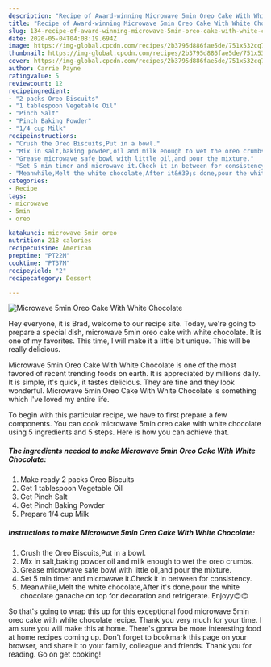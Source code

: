 ```yaml
---
description: "Recipe of Award-winning Microwave 5min Oreo Cake With White Chocolate"
title: "Recipe of Award-winning Microwave 5min Oreo Cake With White Chocolate"
slug: 134-recipe-of-award-winning-microwave-5min-oreo-cake-with-white-chocolate
date: 2020-05-04T04:08:19.694Z
image: https://img-global.cpcdn.com/recipes/2b3795d886fae5de/751x532cq70/microwave-5min-oreo-cake-with-white-chocolate-recipe-main-photo.jpg
thumbnail: https://img-global.cpcdn.com/recipes/2b3795d886fae5de/751x532cq70/microwave-5min-oreo-cake-with-white-chocolate-recipe-main-photo.jpg
cover: https://img-global.cpcdn.com/recipes/2b3795d886fae5de/751x532cq70/microwave-5min-oreo-cake-with-white-chocolate-recipe-main-photo.jpg
author: Carrie Payne
ratingvalue: 5
reviewcount: 12
recipeingredient:
- "2 packs Oreo Biscuits"
- "1 tablespoon Vegetable Oil"
- "Pinch Salt"
- "Pinch Baking Powder"
- "1/4 cup Milk"
recipeinstructions:
- "Crush the Oreo Biscuits,Put in a bowl."
- "Mix in salt,baking powder,oil and milk enough to wet the oreo crumbs."
- "Grease microwave safe bowl with little oil,and pour the mixture."
- "Set 5 min timer and microwave it.Check it in between for consistency."
- "Meanwhile,Melt the white chocolate,After it&#39;s done,pour the white chocolate ganache on top for decoration and refrigerate. Enjoyy😊😊"
categories:
- Recipe
tags:
- microwave
- 5min
- oreo

katakunci: microwave 5min oreo 
nutrition: 218 calories
recipecuisine: American
preptime: "PT22M"
cooktime: "PT37M"
recipeyield: "2"
recipecategory: Dessert

---
```



![Microwave 5min Oreo Cake With White Chocolate](https://img-global.cpcdn.com/recipes/2b3795d886fae5de/751x532cq70/microwave-5min-oreo-cake-with-white-chocolate-recipe-main-photo.jpg)

Hey everyone, it is Brad, welcome to our recipe site. Today, we're going to prepare a special dish, microwave 5min oreo cake with white chocolate. It is one of my favorites. This time, I will make it a little bit unique. This will be really delicious.



Microwave 5min Oreo Cake With White Chocolate is one of the most favored of recent trending foods on earth. It is appreciated by millions daily. It is simple, it's quick, it tastes delicious. They are fine and they look wonderful. Microwave 5min Oreo Cake With White Chocolate is something which I've loved my entire life.


To begin with this particular recipe, we have to first prepare a few components. You can cook microwave 5min oreo cake with white chocolate using 5 ingredients and 5 steps. Here is how you can achieve that.

<!--inarticleads1-->

##### The ingredients needed to make Microwave 5min Oreo Cake With White Chocolate:

1. Make ready 2 packs Oreo Biscuits
1. Get 1 tablespoon Vegetable Oil
1. Get Pinch Salt
1. Get Pinch Baking Powder
1. Prepare 1/4 cup Milk




<!--inarticleads2-->

##### Instructions to make Microwave 5min Oreo Cake With White Chocolate:

1. Crush the Oreo Biscuits,Put in a bowl.
1. Mix in salt,baking powder,oil and milk enough to wet the oreo crumbs.
1. Grease microwave safe bowl with little oil,and pour the mixture.
1. Set 5 min timer and microwave it.Check it in between for consistency.
1. Meanwhile,Melt the white chocolate,After it&#39;s done,pour the white chocolate ganache on top for decoration and refrigerate. Enjoyy😊😊




So that's going to wrap this up for this exceptional food microwave 5min oreo cake with white chocolate recipe. Thank you very much for your time. I am sure you will make this at home. There's gonna be more interesting food at home recipes coming up. Don't forget to bookmark this page on your browser, and share it to your family, colleague and friends. Thank you for reading. Go on get cooking!
